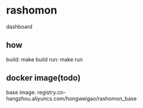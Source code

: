 # rashomon
dashboard

## how
build: make build
run: make run

## docker image(todo)
base image: registry.cn-hangzhou.aliyuncs.com/hongweigao/rashomon_base